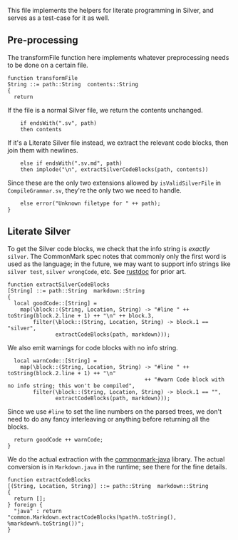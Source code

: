 This file implements the helpers for literate programming in Silver, and serves as a test-case for it as well.

## Pre-processing

The transformFile function here implements whatever preprocessing needs to be done on a certain file.

```silver
function transformFile
String ::= path::String  contents::String
{
  return
```

If the file is a normal Silver file, we return the contents unchanged.

```silver
    if endsWith(".sv", path)
    then contents
```

If it's a Literate Silver file instead, we extract the relevant code blocks, then join them with newlines.

```silver
    else if endsWith(".sv.md", path)
    then implode("\n", extractSilverCodeBlocks(path, contents))
```

Since these are the only two extensions allowed by `isValidSilverFile` in `CompileGrammar.sv`, they're the only two we need to handle.

```silver
    else error("Unknown filetype for " ++ path);
}
```

## Literate Silver

To get the Silver code blocks, we check that the info string is *exactly* `silver`.
The CommonMark spec notes that commonly only the first word is used as the language; in the future, we may want to support info strings like `silver test`, `silver wrongCode`, etc.
See [rustdoc](https://doc.rust-lang.org/rustdoc/documentation-tests.html#attributes) for prior art.

```silver
function extractSilverCodeBlocks
[String] ::= path::String  markdown::String
{
  local goodCode::[String] =
    map(\block::(String, Location, String) -> "#line " ++ toString(block.2.line + 1) ++ "\n" ++ block.3,
        filter(\block::(String, Location, String) -> block.1 == "silver",
               extractCodeBlocks(path, markdown)));
```

We also emit warnings for code blocks with no info string.

```silver
  local warnCode::[String] =
    map(\block::(String, Location, String) -> "#line " ++ toString(block.2.line + 1) ++ "\n"
                                           ++ "#warn Code block with no info string; this won't be compiled",
        filter(\block::(String, Location, String) -> block.1 == "",
               extractCodeBlocks(path, markdown)));
```

Since we use `#line` to set the line numbers on the parsed trees, we don't need to do any fancy interleaving or anything before returning all the blocks.

```silver
  return goodCode ++ warnCode;
}
```

We do the actual extraction with the [commonmark-java](https://github.com/commonmark/commonmark-java) library.
The actual conversion is in `Markdown.java` in the runtime; see there for the fine details.

```silver
function extractCodeBlocks
[(String, Location, String)] ::= path::String  markdown::String
{
  return [];
} foreign {
  "java" : return "common.Markdown.extractCodeBlocks(%path%.toString(), %markdown%.toString())";
}
```
